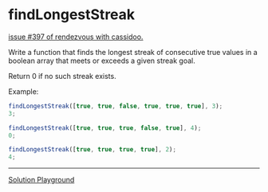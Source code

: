 # findLongestStreak

[issue #397 of rendezvous with cassidoo.](https://buttondown.com/cassidoo/archive/this-present-moment-was-once-the-unimaginable/)

Write a function that finds the longest streak of consecutive true values
in a boolean array that meets or exceeds a given streak goal.

Return 0 if no such streak exists.

Example:

```ts
findLongestStreak([true, true, false, true, true, true], 3);
3;

findLongestStreak([true, true, true, false, true], 4);
0;

findLongestStreak([true, true, true, true], 2);
4;
```

---

[Solution Playground](https://tsplay.dev/mqnYYW)
